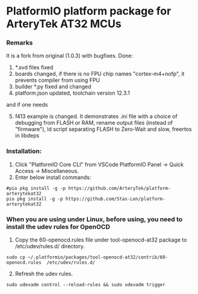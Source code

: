 
# PlatformIO platform package for ArteryTek AT32 MCUs

### Remarks

It is a fork from original (1.0.3) with bugfixes.
Done:
1. *.svd files fixed
2. boards changed, if there is no FPU chip names "cortex-m4+nofp", it prevents compiler from using FPU
3. builder *.py fixed and changed
4. platform.json updated, toolchain version 12.3.1

and if one needs

5. f413 example is changed. It demonstrates .ini file with a choice of debugging from FLASH or RAM, rename output files (instead of "firmware"), ld script separating FLASH to Zero-Wait and slow, freertos in libdeps

### Installation:
1. Click "PlatformIO Core CLI" from VSCode PlatformIO Panel -> Quick Access -> Miscellaneous.
2. Enter below install commands:
```
#pio pkg install -g -p https://github.com/ArteryTek/platform-arterytekat32
pio pkg install -g -p https://github.com/Stas-Len/platform-arterytekat32
```

### When you are using under Linux, before using, you need to install the udev rules for OpenOCD
1. Copy the 60-openocd.rules file under tool-openocd-at32 package to /etc/udev/rules.d/ directory.
```
sudo cp ~/.platformio/packages/tool-openocd-at32/contrib/60-openocd.rules  /etc/udev/rules.d/
```
2. Refresh the udev rules.
```
sudo udevadm control --reload-rules && sudo udevadm trigger
```
